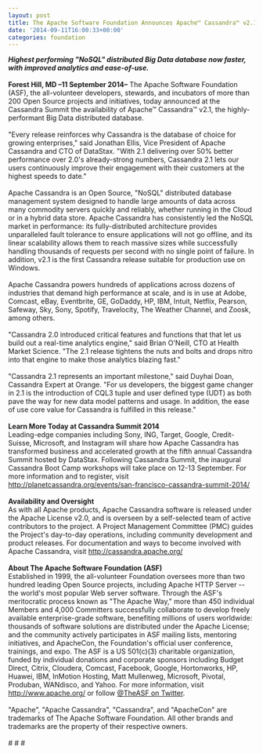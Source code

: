 ```yaml
---
layout: post
title: The Apache Software Foundation Announces Apache™ Cassandra™ v2.1
date: '2014-09-11T16:00:33+00:00'
categories: foundation
---
```

<div><b><i>Highest performing &quot;NoSQL&quot; distributed Big Data database now faster, with improved analytics and ease-of-use.</i></b></div> 
  <div><br /></div> 
  <div><b>Forest Hill, MD –11 September 2014–</b> The Apache Software Foundation (ASF), the all-volunteer developers, stewards, and incubators of more than 200 Open Source projects and initiatives, today announced at the Cassandra Summit the availability of Apache™ Cassandra™ v2.1, the highly-performant Big Data distributed database.</div> 
  <div><br /></div> 
  <div> 
    <div>&quot;Every release reinforces why Cassandra is the database of choice for growing enterprises,&quot; said Jonathan Ellis, Vice President of Apache Cassandra and CTO of DataStax. &quot;With 2.1 delivering over 50% better performance over 2.0's already-strong numbers, Cassandra 2.1 lets our users continuously improve their engagement with their customers at the highest speeds to date.&quot;</div> 
    <div><br /></div> 
    <div>Apache Cassandra is an Open Source, &quot;NoSQL&quot; distributed database management system designed to handle large amounts of data across many commodity servers quickly and reliably, whether running in the Cloud or in a hybrid data store. Apache Cassandra has consistently led the NoSQL market in performance: its fully-distributed architecture provides unparalleled fault tolerance to ensure applications will not go offline, and its linear scalability allows them to reach massive sizes while successfully handling thousands of requests per second with no single point of failure. In addition, v2.1 is the first Cassandra release suitable for production use on Windows.</div> 
  </div> 
  <div><br /></div> 
  <div>Apache Cassandra powers hundreds of applications across dozens of industries that demand high performance at scale, and is in use at Adobe, Comcast, eBay, Eventbrite, GE, GoDaddy, HP, IBM, Intuit, Netflix, Pearson, Safeway, Sky, Sony, Spotify, Travelocity, The Weather Channel, and Zoosk, among others.</div> 
  <div><br /></div> 
  <div>&quot;Cassandra 2.0 introduced critical features and functions that that let us build out a real-time analytics engine,&quot; said Brian O'Neill, CTO at Health Market Science. &quot;The 2.1 release tightens the nuts and bolts and drops nitro into that engine to make those analytics blazing fast.&quot;</div> 
  <div><br /></div> 
  <div>&quot;Cassandra 2.1 represents an important milestone,&quot; said Duyhai Doan, Cassandra Expert at Orange. &quot;For us developers, the biggest game changer in 2.1 is the introduction of CQL3 tuple and user defined type (UDT) as both pave the way for new data model patterns and usage. In addition, the ease of use core value for Cassandra is fulfilled in this release.&quot;</div> 
  <div><br /></div> 
  <div><b>Learn More Today at Cassandra Summit 2014</b></div> 
  <div>Leading-edge companies including Sony, ING, Target, Google, Credit-Suisse, Microsoft, and Instagram will share how Apache Cassandra has transformed business and accelerated growth at the fifth annual Cassandra Summit hosted by DataStax. Following Cassandra Summit, the inaugural Cassandra Boot Camp workshops will take place on 12-13 September. For more information and to register, visit <a href="http://planetcassandra.org/events/san-francisco-cassandra-summit-2014/">http://planetcassandra.org/events/san-francisco-cassandra-summit-2014/</a></div> 
  <div><br /></div> 
  <div><b>Availability and Oversight</b></div> 
  <div>As with all Apache products, Apache Cassandra software is released under the Apache License v2.0, and is overseen by a self-selected team of active contributors to the project. A Project Management Committee (PMC) guides the Project's day-to-day operations, including community development and product releases. For documentation and ways to become involved with Apache Cassandra, visit <a href="http://cassandra.apache.org/">http://cassandra.apache.org/</a></div> 
  <div><br /></div> 
  <div><b>About The Apache Software Foundation (ASF)</b></div> 
  <div>Established in 1999, the all-volunteer Foundation oversees more than two hundred leading Open Source projects, including Apache HTTP Server --the world's most popular Web server software. Through the ASF's meritocratic process known as &quot;The Apache Way,&quot; more than 450 individual Members and 4,000 Committers successfully collaborate to develop freely available enterprise-grade software, benefiting millions of users worldwide: thousands of software solutions are distributed under the Apache License; and the community actively participates in ASF mailing lists, mentoring initiatives, and ApacheCon, the Foundation's official user conference, trainings, and expo. The ASF is a US 501(c)(3) charitable organization, funded by individual donations and corporate sponsors including Budget Direct, Citrix, Cloudera, Comcast, Facebook, Google, Hortonworks, HP, Huawei, IBM, InMotion Hosting, Matt Mullenweg, Microsoft, Pivotal, Produban, WANdisco, and Yahoo. For more information, visit <a href="http://www.apache.org/">http://www.apache.org/</a> or follow <a href="https://twitter.com/TheASF">@TheASF on Twitter</a>.</div> 
  <div><br /></div> 
  <div>&quot;Apache&quot;, &quot;Apache Cassandra&quot;, &quot;Cassandra&quot;, and &quot;ApacheCon&quot; are trademarks of The Apache Software Foundation. All other brands and trademarks are the property of their respective owners.</div> 
  <div><br /></div> 
  <div># # #</div>
